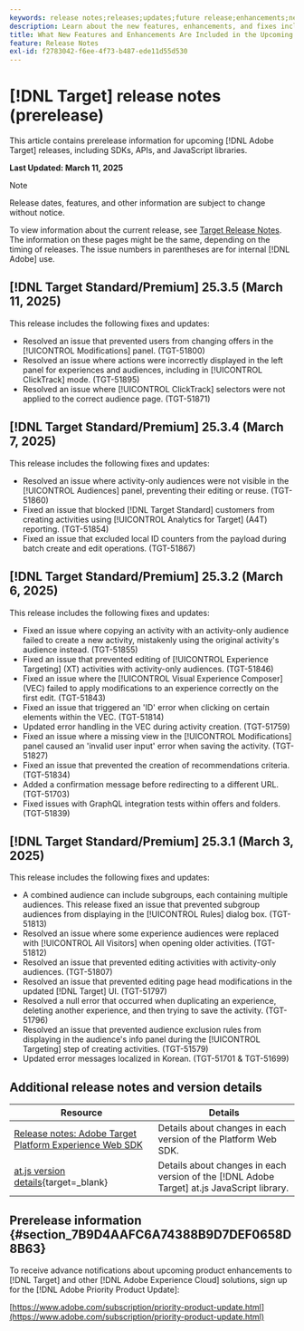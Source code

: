 ```yaml
---
keywords: release notes;releases;updates;future release;enhancements;new features;fixes;updates;prerelease;early access
description: Learn about the new features, enhancements, and fixes included in the upcoming release of [!DNL Adobe Target], including SDKs, APIs, and JavaScript libraries.
title: What New Features and Enhancements Are Included in the Upcoming [!DNL Target] Release?
feature: Release Notes
exl-id: f2783042-f6ee-4f73-b487-ede11d55d530
---
```

# [!DNL Target] release notes (prerelease)

This article contains prerelease information for upcoming [!DNL Adobe Target] releases, including SDKs, APIs, and JavaScript libraries.

**Last Updated: March 11, 2025**

>[!NOTE]
>
>Release dates, features, and other information are subject to change without notice.
>
>To view information about the current release, see [Target Release Notes](release-notes.md). The information on these pages might be the same, depending on the timing of releases. The issue numbers in parentheses are for internal [!DNL Adobe] use.

## [!DNL Target Standard/Premium] 25.3.5 (March 11, 2025)

This release includes the following fixes and updates:

* Resolved an issue that prevented users from changing offers in the [!UICONTROL Modifications] panel. (TGT-51800)
* Resolved an issue where actions were incorrectly displayed in the left panel for experiences and audiences, including in [!UICONTROL ClickTrack] mode. (TGT-51895)
* Resolved an issue where [!UICONTROL ClickTrack] selectors were not applied to the correct audience page. (TGT-51871)

## [!DNL Target Standard/Premium] 25.3.4 (March 7, 2025)

This release includes the following fixes and updates:

* Resolved an issue where activity-only audiences were not visible in the [!UICONTROL Audiences] panel, preventing their editing or reuse. (TGT-51860)
* Fixed an issue that blocked [!DNL Target Standard] customers from creating activities using [!UICONTROL Analytics for Target] (A4T) reporting. (TGT-51854)
* Fixed an issue that excluded local ID counters from the payload during batch create and edit operations. (TGT-51867)

## [!DNL Target Standard/Premium] 25.3.2 (March 6, 2025)

This release includes the following fixes and updates:

* Fixed an issue where copying an activity with an activity-only audience failed to create a new activity, mistakenly using the original activity's audience instead. (TGT-51855)
* Fixed an issue that prevented editing of [!UICONTROL Experience Targeting] (XT) activities with activity-only audiences. (TGT-51846)
* Fixed an issue where the [!UICONTROL Visual Experience Composer] (VEC) failed to apply modifications to an experience correctly on the first edit. (TGT-51843)
* Fixed an issue that triggered an 'ID' error when clicking on certain elements within the VEC. (TGT-51814)
* Updated error handling in the VEC during activity creation. (TGT-51759)
* Fixed an issue where a missing view in the [!UICONTROL Modifications] panel caused an 'invalid user input' error when saving the activity. (TGT-51827)
* Fixed an issue that prevented the creation of recommendations criteria. (TGT-51834)
* Added a confirmation message before redirecting to a different URL. (TGT-51703)
* Fixed issues with GraphQL integration tests within offers and folders. (TGT-51839)

## [!DNL Target Standard/Premium] 25.3.1 (March 3, 2025)

This release includes the following fixes and updates:

* A combined audience can include subgroups, each containing multiple audiences. This release fixed an issue that prevented subgroup audiences from displaying in the [!UICONTROL Rules] dialog box. (TGT-51813)
* Resolved an issue where some experience audiences were replaced with [!UICONTROL All Visitors] when opening older activities. (TGT-51812)
* Resolved an issue that prevented editing activities with activity-only audiences. (TGT-51807)
* Resolved an issue that prevented editing page head modifications in the updated [!DNL Target] UI. (TGT-51797)
* Resolved a null error that occurred when duplicating an experience, deleting another experience, and then trying to save the activity. (TGT-51796)
* Resolved an issue that prevented audience exclusion rules from displaying in the audience's info panel during the [!UICONTROL Targeting] step of creating activities. (TGT-51579)
* Updated error messages localized in Korean. (TGT-51701 & TGT-51699)

<!-- 
## [!DNL Target Standard/Premium] 24.10.2 (October 21, 2024)

This release contains the following fixes:

* Fixed an issue that prevented [!UICONTROL Recommendations] activities from loading in [!UICONTROL Compose] and [!UICONTROL Browse] modes. (TGT-50709)
* Fixed an issue with the new [[!DNL Google Chrome] [!UICONTROL Visual Editing Helper] extension](/help/main/c-experiences/c-visual-experience-composer/r-troubleshoot-composer/visual-editing-helper-extension.md) that caused a redirect from the [!UICONTROL Visual Experience Composer] (VEC) to the [!UICONTROL Activities Library] after clicking Cancel. Before this fix, customers needed to refresh the [!UICONTROL Activities Library] before being able to create new activities. (TGT-49980)-->

## Additional release notes and version details

|Resource|Details|
|--- |--- |
|[Release notes: Adobe Target Platform Experience Web SDK](https://experienceleague.adobe.com/docs/experience-platform/edge/release-notes.html?lang=en)|Details about changes in each version of the Platform Web SDK.|
|[at.js version details](https://experienceleague.adobe.com/docs/target-dev/developer/client-side/at-js-implementation/target-atjs-versions.html){target=_blank}|Details about changes in each version of the [!DNL Adobe Target] at.js JavaScript library.|

## Prerelease information {#section_7B9D4AAFC6A74388B9D7DEF0658D8B63} 

To receive advance notifications about upcoming product enhancements to [!DNL Target] and other [!DNL Adobe Experience Cloud] solutions, sign up for the [!DNL Adobe Priority Product Update]:

[https://www.adobe.com/subscription/priority-product-update.html](https://www.adobe.com/subscription/priority-product-update.html)
